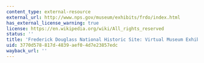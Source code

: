 ```yaml
---
content_type: external-resource
external_url: http://www.nps.gov/museum/exhibits/frdo/index.html
has_external_license_warning: true
license: https://en.wikipedia.org/wiki/All_rights_reserved
status: ''
title: 'Frederick Douglass National Historic Site: Virtual Museum Exhibit'
uid: 3770d578-817d-4839-aef0-4d7e23857edc
wayback_url: ''
---
```

